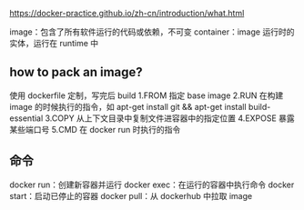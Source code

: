 https://docker-practice.github.io/zh-cn/introduction/what.html

image：包含了所有软件运行的代码或依赖，不可变
container：image 运行时的实体，运行在 runtime 中

## how to pack an image?

使用 dockerfile 定制，写完后 build
1.FROM 指定 base image
2.RUN 在构建 image 的时候执行的指令，如 apt-get install git && apt-get install build-essential
3.COPY 从上下文目录中复制文件进容器中的指定位置
4.EXPOSE 暴露某些端口号
5.CMD 在 docker run 时执行的指令

## 命令

docker run：创建新容器并运行
docker exec：在运行的容器中执行命令
docker start：启动已停止的容器
docker pull：从 dockerhub 中拉取 image
